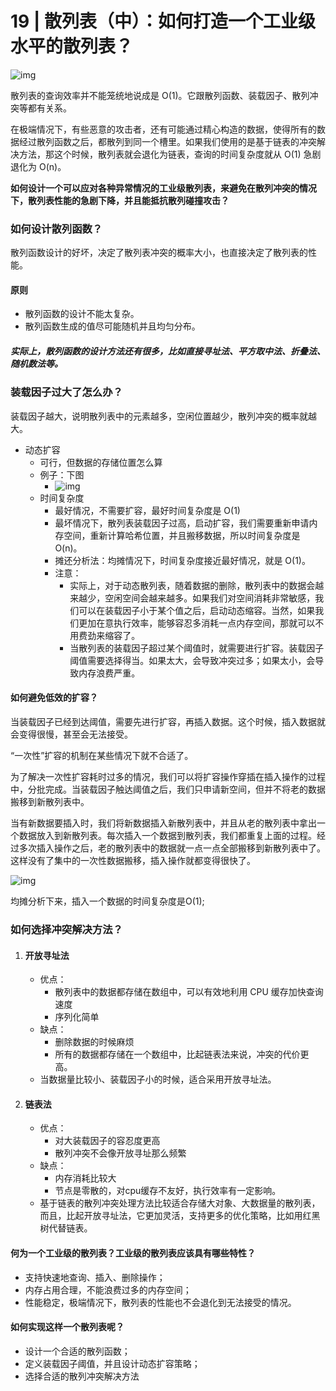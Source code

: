 # 19 | 散列表（中）：如何打造一个工业级水平的散列表？

![img](https://static001.geekbang.org/resource/image/28/5b/28cd69b35b43faba13958ed336db425b.jpg)

散列表的查询效率并不能笼统地说成是 O(1)。它跟散列函数、装载因子、散列冲突等都有关系。

在极端情况下，有些恶意的攻击者，还有可能通过精心构造的数据，使得所有的数据经过散列函数之后，都散列到同一个槽里。如果我们使用的是基于链表的冲突解决方法，那这个时候，散列表就会退化为链表，查询的时间复杂度就从 O(1) 急剧退化为 O(n)。

**如何设计一个可以应对各种异常情况的工业级散列表，来避免在散列冲突的情况下，散列表性能的急剧下降，并且能抵抗散列碰撞攻击？**

### 如何设计散列函数？

散列函数设计的好坏，决定了散列表冲突的概率大小，也直接决定了散列表的性能。

#### 原则

- 散列函数的设计不能太复杂。
- 散列函数生成的值尽可能随机并且均匀分布。

##### 实际上，散列函数的设计方法还有很多，比如直接寻址法、平方取中法、折叠法、随机数法等。

### 装载因子过大了怎么办？

装载因子越大，说明散列表中的元素越多，空闲位置越少，散列冲突的概率就越大。

- 动态扩容
  - 可行，但数据的存储位置怎么算
  - 例子：下图
    - ![img](https://static001.geekbang.org/resource/image/67/43/67d12e07a7d673a9c1d14354ad029443.jpg)
  - 时间复杂度
    - 最好情况，不需要扩容，最好时间复杂度是 O(1)
    - 最坏情况下，散列表装载因子过高，启动扩容，我们需要重新申请内存空间，重新计算哈希位置，并且搬移数据，所以时间复杂度是 O(n)。
    - 摊还分析法：均摊情况下，时间复杂度接近最好情况，就是 O(1)。
    - 注意：
      - 实际上，对于动态散列表，随着数据的删除，散列表中的数据会越来越少，空闲空间会越来越多。如果我们对空间消耗非常敏感，我们可以在装载因子小于某个值之后，启动动态缩容。当然，如果我们更加在意执行效率，能够容忍多消耗一点内存空间，那就可以不用费劲来缩容了。
      - 当散列表的装载因子超过某个阈值时，就需要进行扩容。装载因子阈值需要选择得当。如果太大，会导致冲突过多；如果太小，会导致内存浪费严重。

#### 如何避免低效的扩容？

当装载因子已经到达阈值，需要先进行扩容，再插入数据。这个时候，插入数据就会变得很慢，甚至会无法接受。

“一次性”扩容的机制在某些情况下就不合适了。

为了解决一次性扩容耗时过多的情况，我们可以将扩容操作穿插在插入操作的过程中，分批完成。当装载因子触达阈值之后，我们只申请新空间，但并不将老的数据搬移到新散列表中。

当有新数据要插入时，我们将新数据插入新散列表中，并且从老的散列表中拿出一个数据放入到新散列表。每次插入一个数据到散列表，我们都重复上面的过程。经过多次插入操作之后，老的散列表中的数据就一点一点全部搬移到新散列表中了。这样没有了集中的一次性数据搬移，插入操作就都变得很快了。

![img](https://static001.geekbang.org/resource/image/6d/cb/6d6736f986ec4b75dabc5472965fb9cb.jpg)

均摊分析下来，插入一个数据的时间复杂度是O(1);

### 如何选择冲突解决方法？

1. #### 开放寻址法

   - 优点：
     - 散列表中的数据都存储在数组中，可以有效地利用 CPU 缓存加快查询速度
     - 序列化简单
   - 缺点：
     - 删除数据的时候麻烦
     - 所有的数据都存储在一个数组中，比起链表法来说，冲突的代价更高。
   - 当数据量比较小、装载因子小的时候，适合采用开放寻址法。

2. #### 链表法

   - 优点：
     - 对大装载因子的容忍度更高
     - 散列冲突不会像开放寻址那么频繁
   - 缺点：
     - 内存消耗比较大
     - 节点是零散的，对cpu缓存不友好，执行效率有一定影响。
   - 基于链表的散列冲突处理方法比较适合存储大对象、大数据量的散列表，而且，比起开放寻址法，它更加灵活，支持更多的优化策略，比如用红黑树代替链表。

#### 何为一个工业级的散列表？工业级的散列表应该具有哪些特性？

- 支持快速地查询、插入、删除操作；
- 内存占用合理，不能浪费过多的内存空间；
- 性能稳定，极端情况下，散列表的性能也不会退化到无法接受的情况。

#### 如何实现这样一个散列表呢？

- 设计一个合适的散列函数；
- 定义装载因子阈值，并且设计动态扩容策略；
- 选择合适的散列冲突解决方法